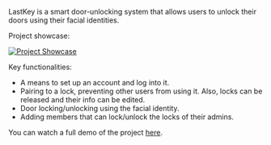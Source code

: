 LastKey is a smart door-unlocking system that allows users to unlock their doors using their facial identities.

Project showcase:

[![Project Showcase](https://i9.ytimg.com/vi/up2aNQVb0ak/mqdefault.jpg?sqp=CJzW6Z0G-oaymwEoCMACELQB8quKqQMcGADwAQH4AZICgALgA4oCDAgAEAEYciBrKCQwDw==&rs=AOn4CLCRs9MddjFtIW5MMEjssVf7d2vbwQ)](https://www.youtube.com/shorts/up2aNQVb0ak)

Key functionalities:

- A means to set up an account and log into it.
- Pairing to a lock, preventing other users from using it. Also, locks can be released and their info can be edited.
- Door locking/unlocking using the facial identity.
- Adding members that can lock/unlock the locks of their admins.

You can watch a full demo of the project [here](https://www.youtube.com/watch?v=-m1nH5zbq-I).
